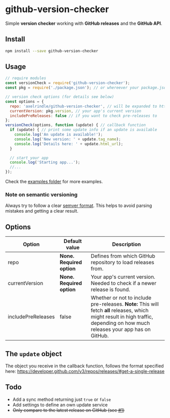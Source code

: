 # github-version-checker
Simple **version checker** working with **GitHub releases** and the **GitHub API**.

## Install
```bash
npm install --save github-version-checker
```

## Usage
```javascript
// require modules
const versionCheck = require('github-version-checker');
const pkg = require('./package.json'); // or whereever your package.json lies

// version check options (for details see below)
const options = {
  repo: 'axelrindle/github-version-checker', // will be expanded to https://api.github.com/repos/axelrindle/github-version-checker/releases
  currentVersion: pkg.version, // your app's current version
  includePreReleases: false // if you want to check pre-releases to
};
versionCheck(options, function (update) { // callback function
  if (update) { // print some update info if an update is available
    console.log('An update is available!');
    console.log('New version: ' + update.tag_name);
    console.log('Details here: ' + update.html_url);
  }

  // start your app
  console.log('Starting app...');
  //...
});
```
Check the [examples folder](https://github.com/axelrindle/github-version-checker/tree/master/examples) for more examples.

### Note on semantic versioning
Always try to follow a clear [semver format](http://semver.org/). This helps to avoid parsing mistakes and getting a clear result.

## Options
Option | Default value | Description
--- | --- | ---
repo | **None. Required option** | Defines from which GitHub repository to load releases from.
currentVersion | **None. Required option** | Your app's current version. Needed to check if a newer release is found.
includePreReleases | false | Whether or not to include pre-releases. **Note:** This will fetch **all** releases, which might result in high traffic, depending on how much releases your app has on GitHub.

## The `update` object
The object you receive in the callback function, follows the format specified here:
https://developer.github.com/v3/repos/releases/#get-a-single-release

## Todo

* Add a sync method returning just `true` or `false`
* Add settings to define an own update service
* ~~Only compare to the latest release on GitHub (see [#1](https://github.com/axelrindle/github-version-checker/issues/1))~~
